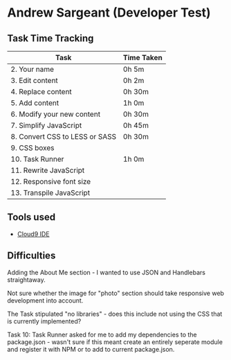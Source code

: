# Andrew Sargeant (Developer Test)

## Task Time Tracking

| Task                           | Time Taken |
| ------------------------------ | ---------- |
| 2. Your name                   | 0h 5m |
| 3. Edit content                | 0h 2m |
| 4. Replace content             | 0h 30m |
| 5. Add content                 | 1h 0m |
| 6. Modify your new content     | 0h 30m |
| 7. Simplify JavaScript         | 0h 45m |
| 8. Convert CSS to LESS or SASS | 0h 30m |
| 9. CSS boxes                   | |
| 10. Task Runner                | 1h 0m |
| 11. Rewrite JavaScript         | |
| 12. Responsive font size       | |
| 13. Transpile JavaScript       | |

## Tools used

* [Cloud9 IDE](http://c9.io/)

## Difficulties

Adding the About Me section - I wanted to use JSON and Handlebars straightaway.

Not sure whether the image for "photo" section should take responsive web development into account.

The Task stipulated "no libraries" - does this include not using the CSS that is currently implemented?

Task 10: Task Runner asked for me to add my dependencies to the package.json - wasn't sure if 
this meant create an entirely seperate module and register it with NPM or to add to current
package.json.

